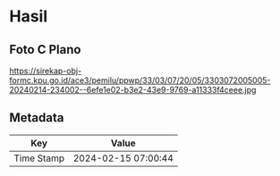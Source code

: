 # Hasil

## Foto C Plano

https://sirekap-obj-formc.kpu.go.id/ace3/pemilu/ppwp/33/03/07/20/05/3303072005005-20240214-234002--6efe1e02-b3e2-43e9-9769-a11333f4ceee.jpg


## Metadata

| Key        | Value               |
| ---------- | ------------------- |
| Time Stamp | 2024-02-15 07:00:44 |



